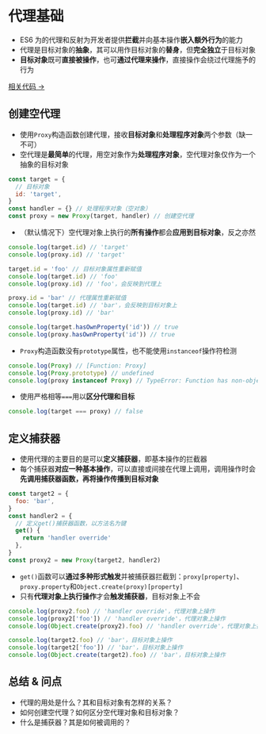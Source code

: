 # 代理基础

- ES6 为的代理和反射为开发者提供**拦截**并向基本操作**嵌入额外行为**的能力
- 代理是目标对象的**抽象**，其可以用作目标对象的**替身**，但**完全独立**于目标对象
- **目标对象**既可**直接被操作**，也可**通过代理来操作**，直接操作会绕过代理施予的行为

<a href="" target="_blank">相关代码 →</a>

## 创建空代理

- 使用`Proxy`构造函数创建代理，接收**目标对象**和**处理程序对象**两个参数（缺一不可）
- 空代理是**最简单**的代理，用空对象作为**处理程序对象**，空代理对象仅作为一个抽象的目标对象

```js
const target = {
  // 目标对象
  id: 'target',
}
const handler = {} // 处理程序对象（空对象）
const proxy = new Proxy(target, handler) // 创建空代理
```

- （默认情况下）空代理对象上执行的**所有操作**都会**应用到目标对象**，反之亦然

```js
console.log(target.id) // 'target'
console.log(proxy.id) // 'target'

target.id = 'foo' // 目标对象属性重新赋值
console.log(target.id) // 'foo'
console.log(proxy.id) // 'foo'，会反映到代理上

proxy.id = 'bar' // 代理属性重新赋值
console.log(target.id) // 'bar'，会反映到目标对象上
console.log(proxy.id) // 'bar'

console.log(target.hasOwnProperty('id')) // true
console.log(proxy.hasOwnProperty('id')) // true
```

- `Proxy`构造函数没有`prototype`属性，也不能使用`instanceof`操作符检测

```js
console.log(Proxy) // [Function: Proxy]
console.log(Proxy.prototype) // undefined
console.log(proxy instanceof Proxy) // TypeError: Function has non-object prototype 'undefined' in instanceof check
```

- 使用严格相等`===`用以**区分代理和目标**

```js
console.log(target === proxy) // false
```

## 定义捕获器

- 使用代理的主要目的是可以**定义捕获器**，即基本操作的拦截器
- 每个捕获器**对应一种基本操作**，可以直接或间接在代理上调用，调用操作时会**先调用捕获器函数，再将操作传播到目标对象**

```js
const target2 = {
  foo: 'bar',
}
const handler2 = {
  // 定义get()捕获器函数，以方法名为键
  get() {
    return 'handler override'
  },
}
const proxy2 = new Proxy(target2, handler2)
```

- `get()`函数可以**通过多种形式触发**并被捕获器拦截到：`proxy[property]`、`proxy.property`和`Object.create(proxy)[property]`
- 只有**代理对象上执行操作**才会**触发捕获器**，目标对象上不会

```js
console.log(proxy2.foo) // 'handler override'，代理对象上操作
console.log(proxy2['foo']) // 'handler override'，代理对象上操作
console.log(Object.create(proxy2).foo) // 'handler override'，代理对象上操作

console.log(target2.foo) // 'bar'，目标对象上操作
console.log(target2['foo']) // 'bar'，目标对象上操作
console.log(Object.create(target2).foo) // 'bar'，目标对象上操作
```

## 总结 & 问点

- 代理的用处是什么？其和目标对象有怎样的关系？
- 如何创建空代理？如何区分空代理对象和目标对象？
- 什么是捕获器？其是如何被调用的？
